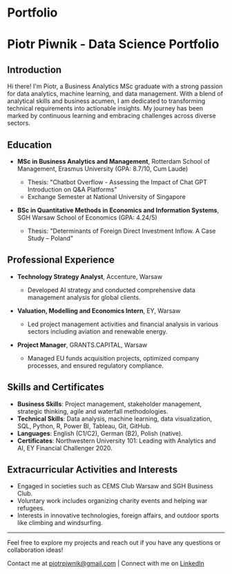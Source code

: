 # Portfolio

# Piotr Piwnik - Data Science Portfolio

## Introduction
Hi there! I'm Piotr, a Business Analytics MSc graduate with a strong passion for data analytics, machine learning, and data management. With a blend of analytical skills and business acumen, I am dedicated to transforming technical requirements into actionable insights. My journey has been marked by continuous learning and embracing challenges across diverse sectors.

## Education
- **MSc in Business Analytics and Management**, Rotterdam School of Management, Erasmus University (GPA: 8.7/10, Cum Laude)
  - Thesis: "Chatbot Overflow - Assessing the Impact of Chat GPT Introduction on Q&A Platforms"
  - Exchange Semester at National University of Singapore

- **BSc in Quantitative Methods in Economics and Information Systems**, SGH Warsaw School of Economics (GPA: 4.24/5)
  - Thesis: "Determinants of Foreign Direct Investment Inflow. A Case Study – Poland"

## Professional Experience
- **Technology Strategy Analyst**, Accenture, Warsaw
  - Developed AI strategy and conducted comprehensive data management analysis for global clients.

- **Valuation, Modelling and Economics Intern**, EY, Warsaw
  - Led project management activities and financial analysis in various sectors including aviation and renewable energy.

- **Project Manager**, GRANTS.CAPITAL, Warsaw
  - Managed EU funds acquisition projects, optimized company processes, and ensured regulatory compliance.

## Skills and Certificates
- **Business Skills**: Project management, stakeholder management, strategic thinking, agile and waterfall methodologies.
- **Technical Skills**: Data analysis, machine learning, data visualization, SQL, Python, R, Power BI, Tableau, Git, GitHub.
- **Languages**: English (C1/C2), German (B2), Polish (native).
- **Certificates**: Northwestern University 101: Leading with Analytics and AI, EY Financial Challenger 2020.

## Extracurricular Activities and Interests
- Engaged in societies such as CEMS Club Warsaw and SGH Business Club.
- Voluntary work includes organizing charity events and helping war refugees.
- Interests in innovative technologies, foreign affairs, and outdoor sports like climbing and windsurfing.

---

Feel free to explore my projects and reach out if you have any questions or collaboration ideas!

Contact me at piotrpiwnik@gmail.com | Connect with me on [LinkedIn](www.linkedin.com/in/piotr-piwnik-509b59171)

